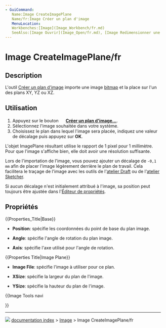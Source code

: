 ```yaml
---
- GuiCommand:
   Name:Image CreateImagePlane
   Name/fr:Image Créer un plan d'image
   MenuLocation:
   Workbenches:[Image](Image_Workbench/fr.md)
   SeeAlso:[Image Ouvrir](Image_Open/fr.md), [Image Redimensionner une image](Image_Scaling/fr.md)
---
```


# Image CreateImagePlane/fr

## Description

L\'outil [Créer un plan d\'image](Image_CreateImagePlane/fr.md) importe une image [bitmap](bitmap/fr.md) et la place sur l\'un des plans XY, YZ ou XZ.



## Utilisation

1.  Appuyez sur le bouton **<img src="images/Image_CreateImagePlane.svg" width=16px> [Créer un plan d'image...](Image_CreateImagePlane/fr.md)**.
2.  Sélectionnez l\'image souhaitée dans votre système.
3.  Choisissez le plan dans lequel l\'image sera placée, indiquez une valeur de décalage puis appuyez sur **OK**.

L\'objet ImagePlane résultant utilise le rapport de 1 pixel pour 1 millimètre. Pour que l'image s'affiche bien, elle doit avoir une résolution suffisante.

Lors de l\'importation de l\'image, vous pouvez ajouter un décalage de `-0,1 mm` afin de placer l\'image légèrement derrière le plan de travail. Cela facilitera le traçage de l\'image avec les outils de l\'[atelier Draft](Draft_Workbench/fr.md) ou de l\'[atelier Sketcher](Sketcher_Workbench/fr.md).

Si aucun décalage n\'est initialement attribué à l\'image, sa position peut toujours être ajustée dans l\'[Éditeur de propriétés](Property_editor/fr.md).



## Propriétés


{{Properties_Title|Base}}

-    **Position**: spécifie les coordonnées du point de base du plan image.

-    **Angle**: spécifie l\'angle de rotation du plan image.

-    **Axis**: spécifie l\'axe utilisé pour l\'angle de rotation.


{{Properties Title|Image Plane}}

-    **Image File**: spécifie l\'image à utiliser pour ce plan.

-    **XSize**: spécifie la largeur du plan de l\'image.

-    **YSize**: spécifie la hauteur du plan de l\'image.





{{Image Tools navi

}}



---
![](images/Button_right.svg) [documentation index](../README.md) > [Image](Image_Workbench.md) > Image CreateImagePlane/fr
